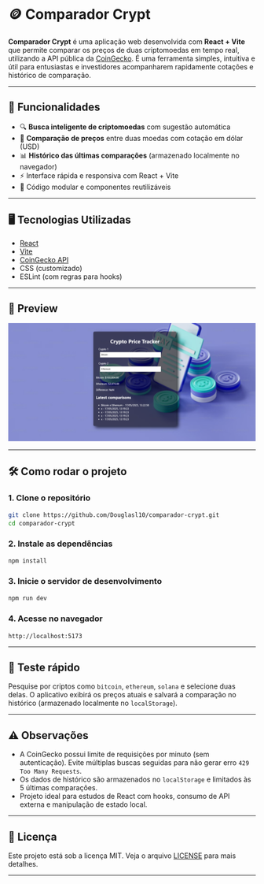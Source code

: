 # 🪙 Comparador Crypt

**Comparador Crypt** é uma aplicação web desenvolvida com **React + Vite** que permite comparar os preços de duas criptomoedas em tempo real, utilizando a API pública da [CoinGecko](https://www.coingecko.com/). É uma ferramenta simples, intuitiva e útil para entusiastas e investidores acompanharem rapidamente cotações e histórico de comparação.

---

## 🚀 Funcionalidades

- 🔍 **Busca inteligente de criptomoedas** com sugestão automática
- 💱 **Comparação de preços** entre duas moedas com cotação em dólar (USD)
- 📊 **Histórico das últimas comparações** (armazenado localmente no navegador)
- ⚡ Interface rápida e responsiva com React + Vite
- 🧠 Código modular e componentes reutilizáveis

---

## 🖥️ Tecnologias Utilizadas

- [React](https://reactjs.org/)
- [Vite](https://vitejs.dev/)
- [CoinGecko API](https://www.coingecko.com/en/api)
- CSS (customizado)
- ESLint (com regras para hooks)

---

## 📸 Preview

<img src="https://raw.githubusercontent.com/Douglasl10/comparador-crypt/refs/heads/main/src/assets/capa.png">

---

## 🛠️ Como rodar o projeto

### 1. Clone o repositório

```bash
git clone https://github.com/Douglasl10/comparador-crypt.git
cd comparador-crypt
```

### 2. Instale as dependências

```bash
npm install
```

### 3. Inicie o servidor de desenvolvimento

```bash
npm run dev
```

### 4. Acesse no navegador

```
http://localhost:5173
```

---

## 🧪 Teste rápido

Pesquise por criptos como `bitcoin`, `ethereum`, `solana` e selecione duas delas. O aplicativo exibirá os preços atuais e salvará a comparação no histórico (armazenado localmente no `localStorage`).

---

## ⚠️ Observações

- A CoinGecko possui limite de requisições por minuto (sem autenticação). Evite múltiplas buscas seguidas para não gerar erro `429 Too Many Requests`.
- Os dados de histórico são armazenados no `localStorage` e limitados às 5 últimas comparações.
- Projeto ideal para estudos de React com hooks, consumo de API externa e manipulação de estado local.

---

## 📄 Licença

Este projeto está sob a licença MIT. Veja o arquivo [LICENSE](LICENSE) para mais detalhes.

---


